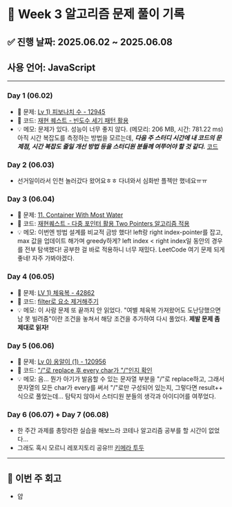 # 📘 Week 3 알고리즘 문제 풀이 기록

## ✅ 진행 날짜: 2025.06.02 ~ 2025.06.08

## 사용 언어: JavaScript

---

### Day 1 (06.02)

- 🔗 문제: [Lv 1) 피보나치 수 - 12945](https://school.programmers.co.kr/learn/courses/30/lessons/131128)
- 📁 코드: [재현 퀘스트 - 빈도수 세기 패턴 활용](https://github.com/makee-ham/algo-gogo/tree/main/%ED%94%84%EB%A1%9C%EA%B7%B8%EB%9E%98%EB%A8%B8%EC%8A%A4/1/131128.%E2%80%85%EC%88%AB%EC%9E%90%E2%80%85%EC%A7%9D%EA%BF%8D)
- 💡 메모: 문제가 있다. 성능이 너무 좋지 않다. (메모리: 206 MB, 시간: 781.22 ms) 아직 시간 복잡도를 측정하는 방법을 모르는데, **_다음 주 스터디 시간에 내 코드의 문제점, 시간 복잡도 줄일 개선 방법 등을 스터디원 분들께 여쭈어야 할 것 같다._** [코드](https://github.com/makee-ham/algo-gogo/blob/main/%ED%94%84%EB%A1%9C%EA%B7%B8%EB%9E%98%EB%A8%B8%EC%8A%A4/1/131128.%E2%80%85%EC%88%AB%EC%9E%90%E2%80%85%EC%A7%9D%EA%BF%8D/%EC%88%AB%EC%9E%90%E2%80%85%EC%A7%9D%EA%BF%8D.js)

### Day 2 (06.03)

- 선거일이라서 인천 놀러갔다 왔어요ㅎㅎ 다녀와서 심화반 플젝만 했네요ㅠㅠ

### Day 3 (06.04)

- 🔗 문제: [11. Container With Most Water](https://leetcode.com/problems/container-with-most-water/description/?envType=problem-list-v2&envId=two-pointers)
- 📁 코드: [재현퀘스트 - 다중 포인터 활용 Two Pointers 알고리즘 적용](https://github.com/makee-ham/algo-gogo/tree/main/0011-container-with-most-water)
- 💡 메모: 이번엔 방법 설계를 비교적 금방 했다! left랑 right index-pointer를 잡고, max 값을 업데이트 해가며 greedy하게? left index < right index일 동안의 경우를 전부 탐색했다! 공부한 걸 바로 적용하니 너무 재밌다. LeetCode 여기 문제 되게 좋네! 자주 가봐야겠다.

### Day 4 (06.05)

- 🔗 문제: [LV 1) 체육복 - 42862](https://school.programmers.co.kr/learn/courses/30/lessons/42862)
- 📁 코드: [filter로 요소 제거해주기](https://github.com/makee-ham/algo-gogo/tree/main/%ED%94%84%EB%A1%9C%EA%B7%B8%EB%9E%98%EB%A8%B8%EC%8A%A4/1/42862.%E2%80%85%EC%B2%B4%EC%9C%A1%EB%B3%B5)
- 💡 메모: 이 사람 문제 또 끝까지 안 읽었다. "여별 체육복 가져왔어도 도난당했으면 남 못 빌려줌"이란 조건을 놓쳐서 해당 조건을 추가하여 다시 풀었다. **제발 문제 좀 제대로 읽자!**

### Day 5 (06.06)

- 🔗 문제: [Lv 0) 옹알이 (1) - 120956](https://school.programmers.co.kr/learn/courses/30/lessons/120956)
- 📁 코드: ["/"로 replace 후 every char가 "/"인지 확인](https://github.com/makee-ham/algo-gogo/tree/main/%ED%94%84%EB%A1%9C%EA%B7%B8%EB%9E%98%EB%A8%B8%EC%8A%A4/0/120956.%E2%80%85%EC%98%B9%EC%95%8C%EC%9D%B4%E2%80%85%EF%BC%881%EF%BC%89)
- 💡 메모: 음... 뭔가 아기가 발음할 수 있는 문자열 부분을 "/"로 replace하고, 그래서 문자열의 모든 char가 every를 써서 "/"로만 구성되어 있는지, 그렇다면 result++ 식으로 풀었는데... 탐탁지 않아서 스터디원 분들의 생각과 아이디어를 여쭈었다.

### Day 6 (06.07) + Day 7 (06.08)

- 한 주간 과제를 총망라한 실습을 해보느라 코테나 알고리즘 공부를 할 시간이 없었다...
- 그래도 혹시 모르니 레포지토리 공유!!! [키메라 투두](https://github.com/makee-ham/todo-list)

---

## 📌 이번 주 회고

- 얍
